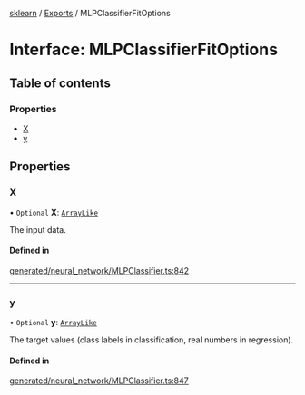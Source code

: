 [sklearn](../readme.md) / [Exports](../modules.md) / MLPClassifierFitOptions

# Interface: MLPClassifierFitOptions

## Table of contents

### Properties

- [X](MLPClassifierFitOptions.md#x)
- [y](MLPClassifierFitOptions.md#y)

## Properties

### X

• `Optional` **X**: [`ArrayLike`](../modules.md#arraylike)

The input data.

#### Defined in

[generated/neural_network/MLPClassifier.ts:842](https://github.com/transitive-bullshit/scikit-learn-ts/blob/367336a/packages/sklearn/src/generated/neural_network/MLPClassifier.ts#L842)

___

### y

• `Optional` **y**: [`ArrayLike`](../modules.md#arraylike)

The target values (class labels in classification, real numbers in regression).

#### Defined in

[generated/neural_network/MLPClassifier.ts:847](https://github.com/transitive-bullshit/scikit-learn-ts/blob/367336a/packages/sklearn/src/generated/neural_network/MLPClassifier.ts#L847)
